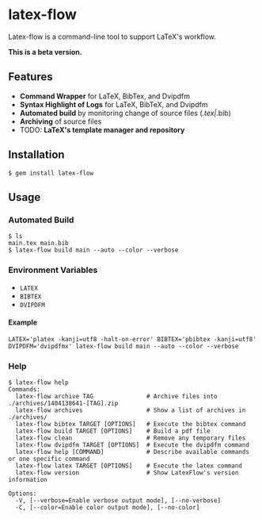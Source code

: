 # latex-flow

Latex-flow is a command-line tool to support LaTeX's workflow.

**This is a beta version.**

## Features

- **Command Wrapper** for LaTeX, BibTex, and Dvipdfm
- **Syntax Highlight of Logs** for LaTeX, BibTeX, and Dvipdfm
- **Automated build** by monitoring change of source files (*.tex|*.bib)
- **Archiving** of source files
- TODO: **LaTeX's template manager and repository**

## Installation

    $ gem install latex-flow

## Usage

### Automated Build

```
$ ls
main.tex main.bib
$ latex-flow build main --auto --color --verbose
```

### Environment Variables

- `LATEX`
- `BIBTEX`
- `DVIPDFM`

#### Example

```
LATEX='platex -kanji=utf8 -halt-on-error' BIBTEX='pbibtex -kanji=utf8' DVIPDFM='dvipdfmx' latex-flow build main --auto --color --verbose
```

### Help

```
$ latex-flow help
Commands:
  latex-flow archive TAG               # Archive files into ./archives/1404138641-[TAG].zip
  latex-flow archives                  # Show a list of archives in ./archives/
  latex-flow bibtex TARGET [OPTIONS]   # Execute the bibtex command
  latex-flow build TARGET [OPTIONS]    # Build a pdf file
  latex-flow clean                     # Remove any temporary files
  latex-flow dvipdfm TARGET [OPTIONS]  # Execute the dvipdfm command
  latex-flow help [COMMAND]            # Describe available commands or one specific command
  latex-flow latex TARGET [OPTIONS]    # Execute the latex command
  latex-flow version                   # Show LatexFlow's version information

Options:
  -V, [--verbose=Enable verbose output mode], [--no-verbose]
  -C, [--color=Enable color output mode], [--no-color]
```
